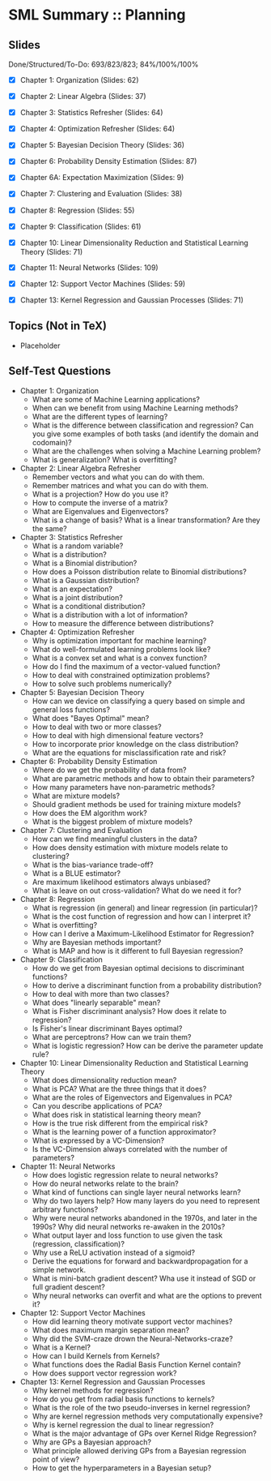 # SML Summary :: Planning

## Slides

Done/Structured/To-Do: 693/823/823; 84%/100%/100%

- [x] Chapter 1: Organization (Slides: 62)
- [X] Chapter 2: Linear Algebra (Slides: 37)
- [X] Chapter 3: Statistics Refresher (Slides: 64)
- [X] Chapter 4: Optimization Refresher (Slides: 64)
- [X] Chapter 5: Bayesian Decision Theory (Slides: 36)
- [X] Chapter 6: Probability Density Estimation (Slides: 87)
- [X] Chapter 6A: Expectation Maximization (Slides: 9)
- [X] Chapter 7: Clustering and Evaluation (Slides: 38)
- [X] Chapter 8: Regression (Slides: 55)
- [X] Chapter 9: Classification (Slides: 61)
- [X] Chapter 10: Linear Dimensionality Reduction and Statistical Learning Theory (Slides: 71)
- [X] Chapter 11: Neural Networks (Slides: 109)
- [x] Chapter 12: Support Vector Machines (Slides: 59)
- [x] Chapter 13: Kernel Regression and Gaussian Processes (Slides: 71)



## Topics (Not in TeX)

* Placeholder



## Self-Test Questions

* Chapter 1: Organization
    - What are some of Machine Learning applications?
    - When can we benefit from using Machine Learning methods?
    - What are the different types of learning?
    - What is the difference between classification and regression? Can you give some examples of both tasks (and identify the domain and codomain)?
    - What are the challenges when solving a Machine Learning problem?
    - What is generalization? What is overfitting?
* Chapter 2: Linear Algebra Refresher
    - Remember vectors and what you can do with them.
    - Remember matrices and what you can do with them.
    - What is a projection? How do you use it?
    - How to compute the inverse of a matrix?
    - What are Eigenvalues and Eigenvectors?
    - What is a change of basis? What is a linear transformation? Are they the same?
* Chapter 3: Statistics Refresher
    - What is a random variable?
    - What is a distribution?
    - What is a Binomial distribution?
    - How does a Poisson distribution relate to Binomial distributions?
    - What is a Gaussian distribution?
    - What is an expectation?
    - What is a joint distribution?
    - What is a conditional distribution?
    - What is a distribution with a lot of information?
    - How to measure the difference between distributions?
* Chapter 4: Optimization Refresher
    - Why is optimization important for machine learning?
    - What do well-formulated learning problems look like?
    - What is a convex set and what is a convex function?
    - How do I find the maximum of a vector-valued function?
    - How to deal with constrained optimization problems?
    - How to solve such problems numerically?
* Chapter 5: Bayesian Decision Theory
    - How can we device on classifying a query based on simple and general loss functions?
    - What does "Bayes Optimal" mean?
    - How to deal with two or more classes?
    - How to deal with high dimensional feature vectors?
    - How to incorporate prior knowledge on the class distribution?
    - What are the equations for misclassification rate and risk?
* Chapter 6: Probability Density Estimation
    - Where do we get the probability of data from?
    - What are parametric methods and how to obtain their parameters?
    - How many parameters have non-parametric methods?
    - What are mixture models?
    - Should gradient methods be used for training mixture models?
    - How does the EM algorithm work?
    - What is the biggest problem of mixture models?
* Chapter 7: Clustering and Evaluation
    - How can we find meaningful clusters in the data?
    - How does density estimation with mixture models relate to clustering?
    - What is the bias-variance trade-off?
    - What is a BLUE estimator?
    - Are maximum likelihood estimators always unbiased?
    - What is leave on out cross-validation? What do we need it for?
* Chapter 8: Regression
    - What is regression (in general) and linear regression (in particular)?
    - What is the cost function of regression and how can I interpret it?
    - What is overfitting?
    - How can I derive a Maximum-Likelihood Estimator for Regression?
    - Why are Bayesian methods important?
    - What is MAP and how is it different to full Bayesian regression?
* Chapter 9: Classification
    - How do we get from Bayesian optimal decisions to discriminant functions?
    - How to derive a discriminant function from a probability distribution?
    - How to deal with more than two classes?
    - What does "linearly separable" mean?
    - What is Fisher discriminant analysis? How does it relate to regression?
    - Is Fisher's linear discriminant Bayes optimal?
    - What are perceptrons? How can we train them?
    - What is logistic regression? How can be derive the parameter update rule?
* Chapter 10: Linear Dimensionality Reduction and Statistical Learning Theory
    - What does dimensionality reduction mean?
    - What is PCA? What are the three things that it does?
    - What are the roles of Eigenvectors and Eigenvalues in PCA?
    - Can you describe applications of PCA?
    - What does risk in statistical learning theory mean?
    - How is the true risk different from the empirical risk?
    - What is the learning power of a function approximator?
    - What is expressed by a VC-Dimension?
    - Is the VC-Dimension always correlated with the number of parameters?
* Chapter 11: Neural Networks
    - How does logistic regression relate to neural networks?
    - How do neural networks relate to the brain?
    - What kind of functions can single layer neural networks learn?
    - Why do two layers help? How many layers do you need to represent arbitrary functions?
    - Why were neural networks abandoned in the 1970s, and later in the 1990s? Why did neural networks re-awaken in the 2010s?
    - What output layer and loss function to use given the task (regression, classification)?
    - Why use a ReLU activation instead of a sigmoid?
    - Derive the equations for forward and backwardpropagation for a simple network.
    - What is mini-batch gradient descent? Wha use it instead of SGD or full gradient descent?
    - Why neural networks can overfit and what are the options to prevent it?
* Chapter 12: Support Vector Machines
    - How did learning theory motivate support vector machines?
    - What does maximum margin separation mean?
    - Why did the SVM-craze drown the Neural-Networks-craze?
    - What is a Kernel?
    - How can I build Kernels from Kernels?
    - What functions does the Radial Basis Function Kernel contain?
    - How does support vector regression work?
* Chapter 13: Kernel Regression and Gaussian Processes
    - Why kernel methods for regression?
    - How do you get from radial basis functions to kernels?
    - What is the role of the two pseudo-inverses in kernel regression?
    - Why are kernel regression methods very computationally expensive?
    - Why is kernel regression the dual to linear regression?
    - What is the major advantage of GPs over Kernel Ridge Regression?
    - Why are GPs a Bayesian approach?
    - What principle allowed deriving GPs from a Bayesian regression point of view?
    - How to get the hyperparameters in a Bayesian setup?
